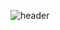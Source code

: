 ![header](https://capsule-render.vercel.app/api?type=slice&color=gradient&text=%20YgKim%20%20&height=200&fontSize=100)
